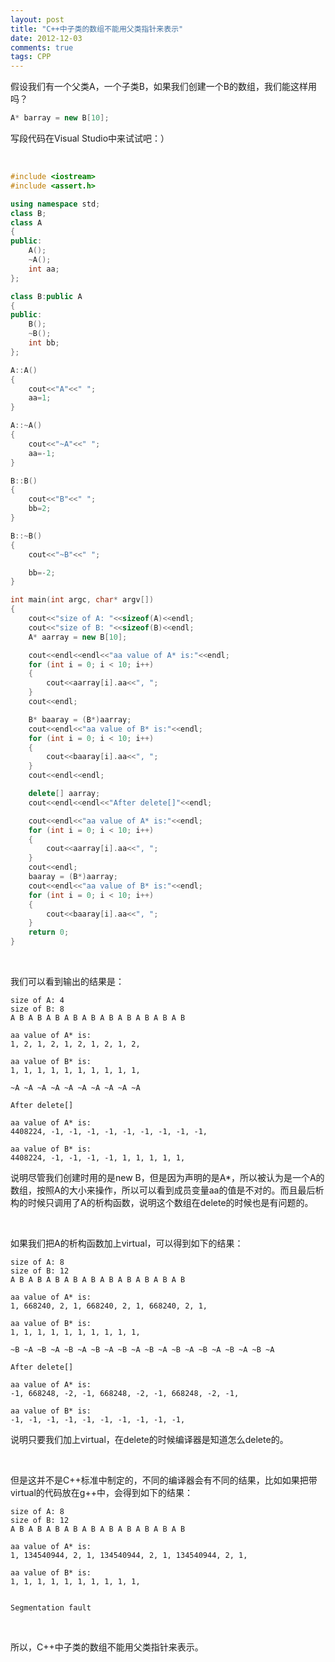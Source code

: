 ```yaml
---
layout: post
title: "C++中子类的数组不能用父类指针来表示"
date: 2012-12-03
comments: true
tags: CPP
---
```

<p>假设我们有一个父类A，一个子类B，如果我们创建一个B的数组，我们能这样用吗？</p>

```cpp
A* barray = new B[10];
```
<p>写段代码在Visual Studio中来试试吧：）<span><br /></span></p>
<p>&nbsp;</p>

```cpp
#include <iostream>
#include <assert.h>

using namespace std;
class B;
class A
{
public:
    A();
    ~A();
    int aa;
};

class B:public A
{
public:
    B();
    ~B();
    int bb;
};

A::A()
{
    cout<<"A"<<" ";
    aa=1;
}

A::~A()
{
    cout<<"~A"<<" ";
    aa=-1;
}

B::B()
{
    cout<<"B"<<" ";
    bb=2;
}

B::~B()
{
    cout<<"~B"<<" ";

    bb=-2;
}

int main(int argc, char* argv[])
{
    cout<<"size of A: "<<sizeof(A)<<endl;
    cout<<"size of B: "<<sizeof(B)<<endl;
    A* aarray = new B[10];

    cout<<endl<<endl<<"aa value of A* is:"<<endl;
    for (int i = 0; i < 10; i++)
    {
        cout<<aarray[i].aa<<", ";
    }
    cout<<endl;

    B* baaray = (B*)aarray;
    cout<<endl<<"aa value of B* is:"<<endl;
    for (int i = 0; i < 10; i++)
    {
        cout<<baaray[i].aa<<", ";
    }
    cout<<endl<<endl;

    delete[] aarray;
    cout<<endl<<endl<<"After delete[]"<<endl;

    cout<<endl<<"aa value of A* is:"<<endl;
    for (int i = 0; i < 10; i++)
    {
        cout<<aarray[i].aa<<", ";
    }
    cout<<endl;
    baaray = (B*)aarray;
    cout<<endl<<"aa value of B* is:"<<endl;
    for (int i = 0; i < 10; i++)
    {
        cout<<baaray[i].aa<<", ";
    }
    return 0;
}
```
<p>&nbsp;</p>
<p>我们可以看到输出的结果是：</p>

```
size of A: 4
size of B: 8
A B A B A B A B A B A B A B A B A B A B

aa value of A* is:
1, 2, 1, 2, 1, 2, 1, 2, 1, 2,

aa value of B* is:
1, 1, 1, 1, 1, 1, 1, 1, 1, 1,

~A ~A ~A ~A ~A ~A ~A ~A ~A ~A

After delete[]

aa value of A* is:
4408224, -1, -1, -1, -1, -1, -1, -1, -1, -1,

aa value of B* is:
4408224, -1, -1, -1, -1, 1, 1, 1, 1, 1,
```

<p>说明尽管我们创建时用的是new B，但是因为声明的是A*，所以被认为是一个A的数组，按照A的大小来操作，所以可以看到成员变量aa的值是不对的。而且最后析构的时候只调用了A的析构函数，说明这个数组在delete的时候也是有问题的。</p>
<p>&nbsp;</p>
<p>如果我们把A的析构函数加上virtual，可以得到如下的结果：</p>

```
size of A: 8
size of B: 12
A B A B A B A B A B A B A B A B A B A B

aa value of A* is:
1, 668240, 2, 1, 668240, 2, 1, 668240, 2, 1,

aa value of B* is:
1, 1, 1, 1, 1, 1, 1, 1, 1, 1,

~B ~A ~B ~A ~B ~A ~B ~A ~B ~A ~B ~A ~B ~A ~B ~A ~B ~A ~B ~A

After delete[]

aa value of A* is:
-1, 668248, -2, -1, 668248, -2, -1, 668248, -2, -1,

aa value of B* is:
-1, -1, -1, -1, -1, -1, -1, -1, -1, -1,
```

<p>说明只要我们加上virtual，在delete的时候编译器是知道怎么delete的。</p>
<p>&nbsp;</p>
<p>但是这并不是C++标准中制定的，不同的编译器会有不同的结果，比如如果把带virtual的代码放在g++中，会得到如下的结果：</p>

```
size of A: 8
size of B: 12
A B A B A B A B A B A B A B A B A B A B 

aa value of A* is:
1, 134540944, 2, 1, 134540944, 2, 1, 134540944, 2, 1, 

aa value of B* is:
1, 1, 1, 1, 1, 1, 1, 1, 1, 1, 


Segmentation fault
```

<p>&nbsp;</p>
<p>所以，C++中子类的数组不能用父类指针来表示。</p>